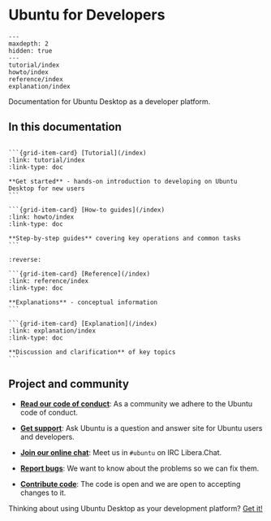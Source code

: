# Ubuntu for Developers

```{toctree}
---
maxdepth: 2
hidden: true
---
tutorial/index
howto/index
reference/index
explanation/index
```

Documentation for Ubuntu Desktop as a developer platform.


## In this documentation

````{grid} 1 1 2 2

```{grid-item-card} [Tutorial](/index)
:link: tutorial/index
:link-type: doc

**Get started** - hands-on introduction to developing on Ubuntu Desktop for new users
```

```{grid-item-card} [How-to guides](/index)
:link: howto/index
:link-type: doc

**Step-by-step guides** covering key operations and common tasks
```

````

````{grid} 1 1 2 2
:reverse:

```{grid-item-card} [Reference](/index)
:link: reference/index
:link-type: doc

**Explanations** - conceptual information
```

```{grid-item-card} [Explanation](/index)
:link: explanation/index
:link-type: doc

**Discussion and clarification** of key topics
```

````


## Project and community

* **[Read our code of conduct](https://ubuntu.com/community/ethos/code-of-conduct)**:
As a community we adhere to the Ubuntu code of conduct.

* **[Get support](https://askubuntu.com/questions/tagged/ubuntu)**:
Ask Ubuntu is a question and answer site for Ubuntu users and developers.

* **[Join our online chat](https://web.libera.chat/gamja/?channels=%23ubuntu)**:
Meet us in `#ubuntu` on IRC Libera.Chat.

* **[Report bugs](https://github.com/canonical/ubuntu-for-developers-docs/issues/new)**:
We want to know about the problems so we can fix them.

* **[Contribute code](https://github.com/canonical/ubuntu-for-developers-docs)**:
The code is open and we are open to accepting changes to it.

Thinking about using Ubuntu Desktop as your development platform? [Get it!](https://ubuntu.com/desktop/developers)
